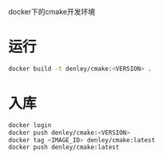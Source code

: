 docker下的cmake开发环境

# 运行
```bash
docker build -t denley/cmake:<VERSION> .
```

# 入库
```bash
docker login
docker push denley/cmake:<VERSION>
docker tag <IMAGE_ID> denley/cmake:latest
docker push denley/cmake:latest
```
